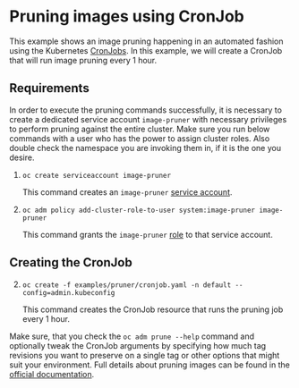 # Pruning images using CronJob

This example shows an image pruning happening in an automated fashion using the
Kubernetes [CronJobs](https://docs.openshift.org/latest/dev_guide/cron_jobs.html).
In this example, we will create a CronJob that will run image pruning every 1 hour.

## Requirements

In order to execute the pruning commands successfully, it is necessary to create a
dedicated service account `image-pruner` with necessary privileges to perform pruning
against the entire cluster.  Make sure you run below commands with a user who has
the power to assign cluster roles.  Also double check the namespace you are invoking
them in, if it is the one you desire.

1. `oc create serviceaccount image-pruner`

    This command creates an `image-pruner` [service account](https://docs.openshift.org/latest/admin_guide/service_accounts.html).

2. `oc adm policy add-cluster-role-to-user system:image-pruner image-pruner`

    This command grants the `image-pruner` [role](https://docs.openshift.org/latest/admin_guide/manage_rbac.html) to that service account.

## Creating the CronJob

2. `oc create -f examples/pruner/cronjob.yaml -n default --config=admin.kubeconfig`

    This command creates the CronJob resource that runs the pruning job every 1 hour.

Make sure, that you check the `oc adm prune --help` command and optionally tweak the
CronJob arguments by specifying how much tag revisions you want to preserve on a single
tag or other options that might suit your environment.  Full details about pruning images
can be found in the [official documentation](https://docs.openshift.org/latest/admin_guide/pruning_resources.html#pruning-images).
